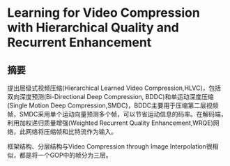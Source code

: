 # Learning for Video Compression with Hierarchical Quality and Recurrent Enhancement

## 摘要

提出层级式视频压缩(Hierarchical Learned Video Compression,HLVC)，包括双向深度预测(Bi-Directional Deep Compression, BDDC)和单运动深度压缩(Single Motion Deep Compression,SMDC)，BDDC主要用于压缩第二层视频帧，SMDC采用单个运动向量预测多个帧，可以节省运动信息的码率。在解码端，利用加权递归质量增强(Weighted Recurrent Quality Enhancement,WRQE)网络，此网络将压缩帧和比特流作为输入。

框架结构、分层结构与Video Compression through Image Interpolation很相似，都是将一个GOP中的帧分为三层。